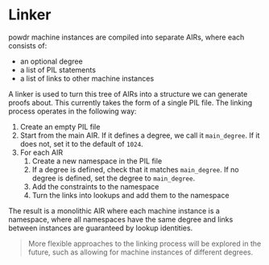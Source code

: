 # Linker

powdr machine instances are compiled into separate AIRs, where each consists of:
- an optional degree
- a list of PIL statements
- a list of links to other machine instances

A linker is used to turn this tree of AIRs into a structure we can generate proofs about. This currently takes the form of a single PIL file.
The linking process operates in the following way:

1. Create an empty PIL file
2. Start from the main AIR. If it defines a degree, we call it `main_degree`. If it does not, set it to the default of `1024`.
3. For each AIR
    1. Create a new namespace in the PIL file
    2. If a degree is defined, check that it matches `main_degree`. If no degree is defined, set the degree to `main_degree`.
    3. Add the constraints to the namespace
    4. Turn the links into lookups and add them to the namespace

The result is a monolithic AIR where each machine instance is a namespace, where all namespaces have the same degree and links between instances are guaranteed by lookup identities.

> More flexible approaches to the linking process will be explored in the future, such as allowing for machine instances of different degrees.